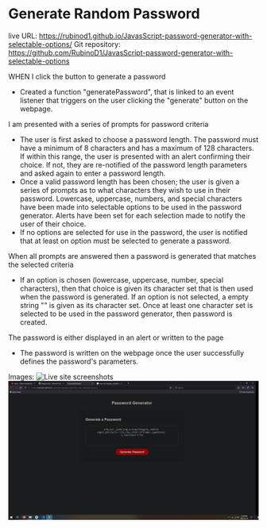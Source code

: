 # Generate Random Password 
live URL: https://rubinod1.github.io/JavasScript-password-generator-with-selectable-options/
Git repository: https://github.com/RubinoD1/JavasScript-password-generator-with-selectable-options

WHEN I click the button to generate a password
- Created a function "generatePassword", that is linked to an event listener that triggers on the user clicking the "generate" button on the webpage.

 I am presented with a series of prompts for password criteria
- The user is first asked to choose a password length. The password must have a minimum  of  8 characters and has a maximum of 128 characters.  If within this range, the user is presented with an alert confirming their choice. If not, they are re-notified of the password length parameters and asked again to enter a password length. 
- Once a valid password length has been chosen; the user is given a series of prompts as to what characters they wish to use in their password. Lowercase, uppercase, numbers, and special characters have been made into selectable options to be used in the password generator. Alerts have been set for each selection made to notify the user of their choice.
- If no options are selected for use in the password, the user is notified that at least on option must be selected to generate a password. 

When all prompts are answered then a password is generated that matches the selected criteria
- If an option is chosen (lowercase, uppercase, number, special characters), then that choice is given its character set that is then used when the password is generated. If an option is not selected, a empty string "" is given as its character set.  Once at least one character set is selected to be used in the password generator, then password is created. 

The password is either displayed in an alert or written to the page
- The password is written on the webpage once the user successfully defines the password's parameters.  


Images: 
![Live site screenshots](/assets/images/screenshot%201.pngassets)
![Live site screenshots](/assets/images/screenshot%202.png)

